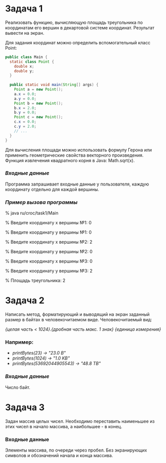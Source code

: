# Задача 1

Реализовать функцию, вычисляющую площадь треугольника по координатам его вершин в декартовой системе координат. Результат вывести на экран.

Для задания координат можно определить вспомогательный класс Point:
```Java
public class Main {
  static class Point {
    double x;
    double y;
  }
  
  public static void main(String[] args) {
    Point a = new Point();
    a.x = 0.0;
    a.y = 0.0;
    Point b = new Point();
    b.x = 2.0;
    b.y = 0.0;
    Point c = new Point();
    c.x = 0.0;
    c.y = 2.0;
    // ...
  }
}
```
Для вычисления площади можно использовать формулу Герона или применить геометрические свойства векторного произведения. Функция извлечения квадратного корня в Java: Math.sqrt(x).
### *Входные данные*
Программа запрашивает входные данные у пользователя, каждую координату отдельно для каждой вершины.

### *Пример вызова программы*
% java ru/croc/task1/Main

% Введите координату х вершины №1: 0

% Введите координату y вершины №1: 0

% Введите координату х вершины №2: 2

% Введите координату y вершины №2: 0

% Введите координату х вершины №3: 0

% Введите координату y вершины №3: 2

% Площадь треугольника: 2

# Задача 2

Написать метод, форматирующий и выводящий на экран заданный размер в байтах в человекочитаемом виде.
Человекочитаемый вид: 

*{целая часть < 1024}.{дробная часть макс. 1 знак} {единица измерения}*

### Например:

* *printBytes(23) -> "23.0 B"*
* *printBytes(1024) -> "1.0 KB"*
* *printBytes(53692044905543) -> "48.8 TB"*

### *Входные данные*
Число байт.

# Задача 3

Задан массив целых чисел. Необходимо переставить наименьшее из этих чисел в начало массива, а наибольшее - в конец.

### Входные данные
Элементы массива, по очереди через пробел. Без экранирующих символов и обозначений начала и конца массива.
